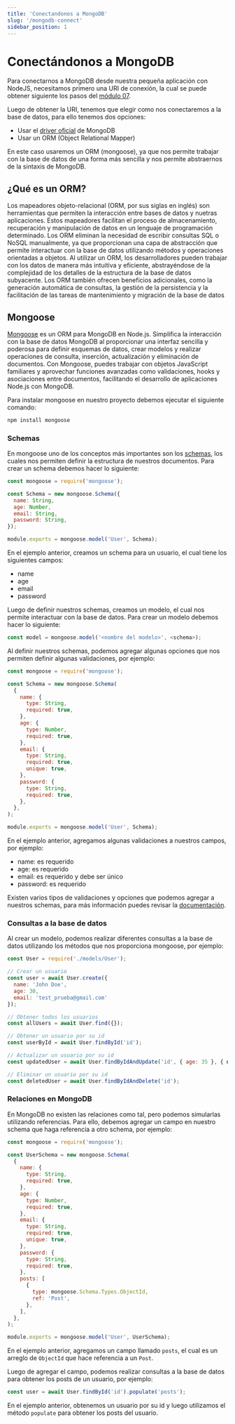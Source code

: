 ```yaml
---
title: 'Conectandonos a MongoDB'
slug: '/mongodb-connect'
sidebar_position: 1
---
```


# Conectándonos a MongoDB

Para conectarnos a MongoDB desde nuestra pequeña aplicación con NodeJS, necesitamos primero una URI de conexión, la cual se puede obtener siguiente los pasos del [módulo 07](/mongodb-setup).

Luego de obtener la URI, tenemos que elegir como nos conectaremos a la base de datos, para ello tenemos dos opciones:

- Usar el [driver oficial](https://www.mongodb.com/docs/drivers/node/current/quick-start/) de MongoDB
- Usar un ORM (Object Relational Mapper)

En este caso usaremos un ORM (mongoose), ya que nos permite trabajar con la base de datos de una forma más sencilla y nos permite abstraernos de la sintaxis de MongoDB.

## ¿Qué es un ORM?

Los mapeadores objeto-relacional (ORM, por sus siglas en inglés) son herramientas que permiten la interacción entre bases de datos y nuetras aplicaciones. Estos mapeadores facilitan el proceso de almacenamiento, recuperación y manipulación de datos en un lenguaje de programación determinado. Los ORM eliminan la necesidad de escribir consultas SQL o NoSQL manualmente, ya que proporcionan una capa de abstracción que permite interactuar con la base de datos utilizando métodos y operaciones orientadas a objetos. Al utilizar un ORM, los desarrolladores pueden trabajar con los datos de manera más intuitiva y eficiente, abstrayéndose de la complejidad de los detalles de la estructura de la base de datos subyacente. Los ORM también ofrecen beneficios adicionales, como la generación automática de consultas, la gestión de la persistencia y la facilitación de las tareas de mantenimiento y migración de la base de datos

## Mongoose

[Mongoose](https://mongoosejs.com/) es un ORM para MongoDB en Node.js. Simplifica la interacción con la base de datos MongoDB al proporcionar una interfaz sencilla y poderosa para definir esquemas de datos, crear modelos y realizar operaciones de consulta, inserción, actualización y eliminación de documentos. Con Mongoose, puedes trabajar con objetos JavaScript familiares y aprovechar funciones avanzadas como validaciones, hooks y asociaciones entre documentos, facilitando el desarrollo de aplicaciones Node.js con MongoDB.

Para instalar mongoose en nuestro proyecto debemos ejecutar el siguiente comando:

```bash
npm install mongoose
```

### Schemas

En mongoose uno de los conceptos más importantes son los [schemas](https://mongoosejs.com/docs/guide.html#definition), los cuales nos permiten definir la estructura de nuestros documentos. Para crear un schema debemos hacer lo siguiente:

```js
const mongoose = require('mongoose');

const Schema = new mongoose.Schema({
  name: String,
  age: Number,
  email: String,
  password: String,
});

module.exports = mongoose.model('User', Schema);
```

En el ejemplo anterior, creamos un schema para un usuario, el cual tiene los siguientes campos:

- name
- age
- email
- password

Luego de definir nuestros schemas, creamos un modelo, el cual nos permite interactuar con la base de datos. Para crear un modelo debemos hacer lo siguiente:

```js
const model = mongoose.model('<nombre del modelo>', <schema>);
```

Al definir nuestros schemas, podemos agregar algunas opciones que nos permiten definir algunas validaciones, por ejemplo:

```js
const mongoose = require('mongoose');

const Schema = new mongoose.Schema(
  {
    name: {
      type: String,
      required: true,
    },
    age: {
      type: Number,
      required: true,
    },
    email: {
      type: String,
      required: true,
      unique: true,
    },
    password: {
      type: String,
      required: true,
    },
  },
);

module.exports = mongoose.model('User', Schema);
```

En el ejemplo anterior, agregamos algunas validaciones a nuestros campos, por ejemplo:

- name: es requerido
- age: es requerido
- email: es requerido y debe ser único
- password: es requerido

Existen varios tipos de validaciones y opciones que podemos agregar a nuestros schemas, para más información puedes revisar la [documentación](https://mongoosejs.com/docs/schematypes.html#schematype-options).

### Consultas a la base de datos

Al crear un modelo, podemos realizar diferentes consultas a la base de datos utilizando los métodos que nos proporciona mongoose, por ejemplo:

```js
const User = require('./models/User');

// Crear un usuario
const user = await User.create({
  name: 'John Doe',
  age: 30,
  email: 'test_prueba@gmail.com'
});

// Obtener todos los usuarios
const allUsers = await User.find({});

// Obtener un usuario por su id
const userById = await User.findById('id');

// Actualizar un usuario por su id
const updatedUser = await User.findByIdAndUpdate('id', { age: 35 }, { new: true });

// Eliminar un usuario por su id
const deletedUser = await User.findByIdAndDelete('id');
```

### Relaciones en MongoDB

En MongoDB no existen las relaciones como tal, pero podemos simularlas utilizando referencias. Para ello, debemos agregar un campo en nuestro schema que haga referencia a otro schema, por ejemplo:

```js
const mongoose = require('mongoose');

const UserSchema = new mongoose.Schema(
  {
    name: {
      type: String,
      required: true,
    },
    age: {
      type: Number,
      required: true,
    },
    email: {
      type: String,
      required: true,
      unique: true,
    },
    password: {
      type: String,
      required: true,
    },
    posts: [
      {
        type: mongoose.Schema.Types.ObjectId,
        ref: 'Post',
      },
    ],
  },
);

module.exports = mongoose.model('User', UserSchema);
```

En el ejemplo anterior, agregamos un campo llamado `posts`, el cual es un arreglo de `ObjectId` que hace referencia a un `Post`.

Luego de agregar el campo, podemos realizar consultas a la base de datos para obtener los posts de un usuario, por ejemplo:

```js
const user = await User.findById('id').populate('posts');
```

En el ejemplo anterior, obtenemos un usuario por su id y luego utilizamos el método `populate` para obtener los posts del usuario.


